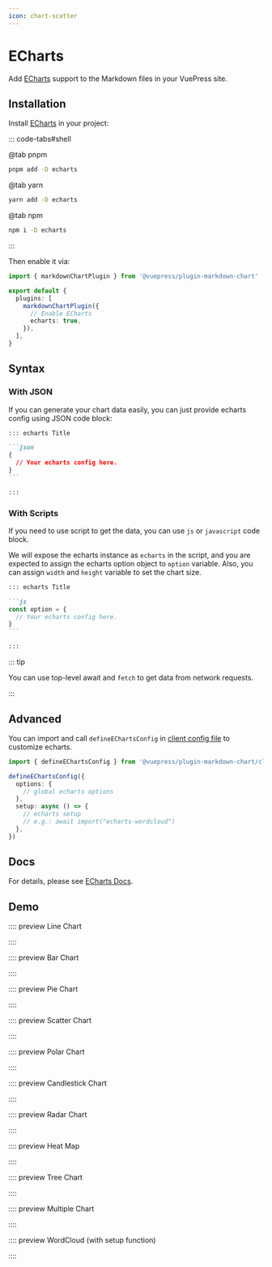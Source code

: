 ```yaml
---
icon: chart-scatter
---
```


# ECharts

Add [ECharts][] support to the Markdown files in your VuePress site.

[echarts]: https://echarts.apache.org/en/index.html

<!-- more -->

## Installation

Install [ECharts][] in your project:

::: code-tabs#shell

@tab pnpm

```bash
pnpm add -D echarts
```

@tab yarn

```bash
yarn add -D echarts
```

@tab npm

```bash
npm i -D echarts
```

:::

Then enable it via:

```ts {7} title=".vuepress/config.ts"
import { markdownChartPlugin } from '@vuepress/plugin-markdown-chart'

export default {
  plugins: [
    markdownChartPlugin({
      // Enable ECharts
      echarts: true,
    }),
  ],
}
```

## Syntax

### With JSON

If you can generate your chart data easily, you can just provide echarts config using JSON code block:

````md
::: echarts Title

```json
{
  // Your echarts config here.
}
```

:::
````

### With Scripts

If you need to use script to get the data, you can use `js` or `javascript` code block.

We will expose the echarts instance as `echarts` in the script, and you are expected to assign the echarts option object to `option` variable. Also, you can assign `width` and `height` variable to set the chart size.

````md
::: echarts Title

```js
const option = {
  // Your echarts config here.
}
```

:::
````

::: tip

You can use top-level await and `fetch` to get data from network requests.

:::

## Advanced

You can import and call `defineEChartsConfig` in [client config file][client-config] to customize echarts.

```ts title=".vuepress/client.ts"
import { defineEChartsConfig } from '@vuepress/plugin-markdown-chart/client'

defineEChartsConfig({
  options: {
    // global echarts options
  },
  setup: async () => {
    // echarts setup
    // e.g.: await import("echarts-wordcloud")
  },
})
```

## Docs

For details, please see [ECharts Docs](https://echarts.apache.org/handbook/en/get-started/).

## Demo

:::: preview Line Chart

<!-- @include: @echarts/line.snippet.md -->

::::

:::: preview Bar Chart

<!-- @include: @echarts/bar.snippet.md -->

::::

:::: preview Pie Chart

<!-- @include: @echarts/pie.snippet.md -->

::::

:::: preview Scatter Chart

<!-- @include: @echarts/scatter.snippet.md -->

::::

:::: preview Polar Chart

<!-- @include: @echarts/polar.snippet.md -->

::::

:::: preview Candlestick Chart

<!-- @include: @echarts/candlestick.snippet.md -->

::::

:::: preview Radar Chart

<!-- @include: @echarts/radar.snippet.md -->

::::

:::: preview Heat Map

<!-- @include: @echarts/heat-map.snippet.md -->

::::

:::: preview Tree Chart

<!-- @include: @echarts/tree.snippet.md -->

::::

:::: preview Multiple Chart

<!-- @include: @echarts/multiple.snippet.md -->

::::

:::: preview WordCloud (with setup function)

<!-- @include: @echarts/wordcloud.snippet.md -->

::::

[client-config]: https://vuejs.press/guide/configuration.html#client-config-file
